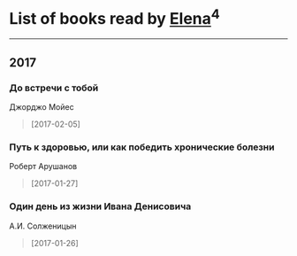 # List of books read by [Elena](http://knigopis.com/elena)<sup>4</sup>
---

## 2017

### До встречи с тобой
Джорджо Мойес
> [2017-02-05] 


### Путь к здоровью, или как победить хронические болезни
Роберт Арушанов
> [2017-01-27] 


### Один день из жизни Ивана Денисовича
А.И. Солженицын
> [2017-01-26] 






